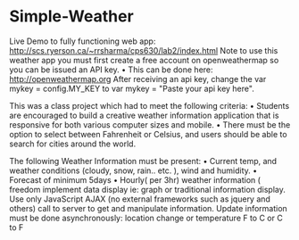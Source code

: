 # Simple-Weather
Live Demo to fully functioning web app: http://scs.ryerson.ca/~rrsharma/cps630/lab2/index.html
Note to use this weather app you must first create a free account on openweathermap so you can be issued an API key. 
• This can be done here: http://openweathermap.org
  After receiving an api key, change the var mykey = config.MY_KEY to 
  var mykey = "Paste your api key here". 

This was a class project which had to meet the following criteria: 
• Students are encouraged to build a creative weather information application that is responsive for both various 
  computer sizes and mobile. 
• There must be the option to select between Fahrenheit or Celsius, and users should be able to search for cities around
  the world. 
  
The following Weather Information must be present:
• Current temp, and weather conditions (cloudy, snow, rain.. etc. ), wind and humidity.
• Forecast of minimum 5days
• Hourly( per 3hr) weather information ( freedom implement data display ie: graph or traditional information display.
  Use only JavaScript AJAX (no external frameworks such as jquery and others) call to server to get and manipulate information.
  Update information must be done asynchronously: location change or temperature F to C or C to F
